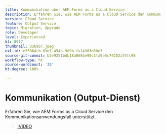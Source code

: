 ```yaml
---
title: Kommunikation über AEM Forms as a Cloud Service
description: Erfahren Sie, wie AEM Forms as a Cloud Service den Kommunikationsanwendungsfall unterstützt.
version: Cloud Service
feature: Output Service
topic: Migration, Upgrade
role: Developer
level: Experienced
kt: 8917
thumbnail: 336967.jpeg
exl-id: ef5864cb-69e1-454b-9d9b-fa14983d80e3
source-git-commit: b3e9251bdb18a008be95c1fa9e5c79252a74fc98
workflow-type: ht
source-wordcount: '35'
ht-degree: 100%

---
```


# Kommunikation (Output-Dienst)

Erfahren Sie, wie AEM Forms as a Cloud Service den Kommunikationsanwendungsfall unterstützt.

>[!VIDEO](https://video.tv.adobe.com/v/336967?quality=12&learn=on)
